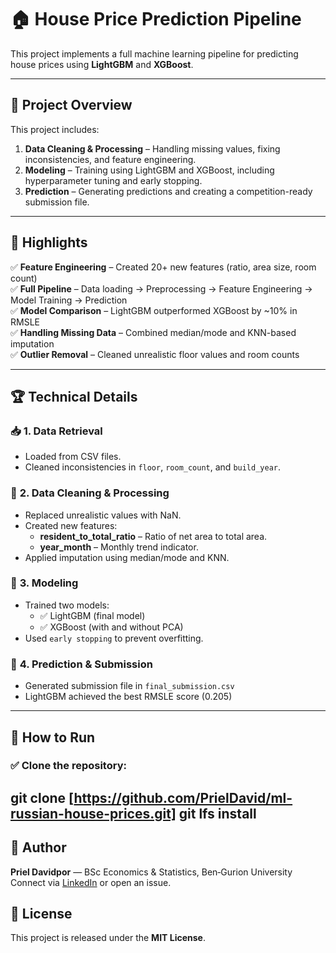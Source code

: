 # 🏠 House Price Prediction Pipeline

This project implements a full machine learning pipeline for predicting house prices using **LightGBM** and **XGBoost**.

---

## 📌 **Project Overview**
This project includes:
1. **Data Cleaning & Processing** – Handling missing values, fixing inconsistencies, and feature engineering.  
2. **Modeling** – Training using LightGBM and XGBoost, including hyperparameter tuning and early stopping.  
3. **Prediction** – Generating predictions and creating a competition-ready submission file.  

---

## 🚀 **Highlights**
✅ **Feature Engineering** – Created 20+ new features (ratio, area size, room count)  
✅ **Full Pipeline** – Data loading → Preprocessing → Feature Engineering → Model Training → Prediction  
✅ **Model Comparison** – LightGBM outperformed XGBoost by ~10% in RMSLE  
✅ **Handling Missing Data** – Combined median/mode and KNN-based imputation  
✅ **Outlier Removal** – Cleaned unrealistic floor values and room counts  

---

## 🏆 **Technical Details**
### 📥 **1. Data Retrieval**
- Loaded from CSV files.  
- Cleaned inconsistencies in `floor`, `room_count`, and `build_year`.  

### 🔎 **2. Data Cleaning & Processing**
- Replaced unrealistic values with NaN.  
- Created new features:  
    - **resident_to_total_ratio** – Ratio of net area to total area.  
    - **year_month** – Monthly trend indicator.  
- Applied imputation using median/mode and KNN.  

### 🌳 **3. Modeling**
- Trained two models:  
    - ✅ LightGBM (final model)  
    - ✅ XGBoost (with and without PCA)  
- Used `early stopping` to prevent overfitting.  

### 🧠 **4. Prediction & Submission**
- Generated submission file in `final_submission.csv`  
- LightGBM achieved the best RMSLE score (0.205)  

---

## 🚀 **How to Run**
### ✅ **Clone the repository:**

git clone [https://github.com/PrielDavid/ml-russian-house-prices.git]
git lfs install
---

## 👤 Author
**Priel Davidpor** — BSc Economics & Statistics, Ben‑Gurion University  
Connect via [LinkedIn](https://www.linkedin.com/in/priel-davidpor/) or open an issue.

## 📄 License
This project is released under the **MIT License**.
